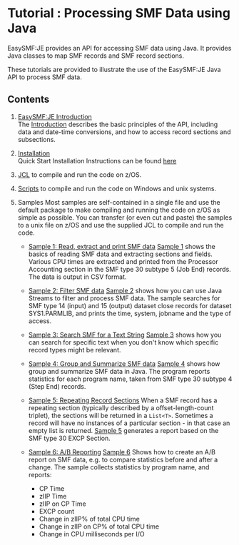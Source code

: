# Tutorial : Processing SMF Data using Java

EasySMF:JE provides an API for accessing SMF data using Java. It provides Java classes to map SMF records and SMF record sections.

These tutorials are provided to illustrate the use of the EasySMF:JE Java API to process SMF data.

## Contents

1. [EasySMF:JE Introduction](Introduction.md)  
The [Introduction](Introduction.md) describes the basic principles of the API, including data and date-time conversions, and how to access record sections and subsections.

1. [Installation](https://www.blackhillsoftware.com/javasmf/easysmfje-java-quickstart/)  
Quick Start Installation Instructions can be found [here](https://www.blackhillsoftware.com/javasmf/easysmfje-java-quickstart/) 

1. [JCL](JCL.md) to compile and run the code on z/OS.

1. [Scripts](Scripts.md) to compile and run the code on Windows and unix systems.

1. Samples
Most samples are self-contained in a single file and use the default package to make compiling and running the code on z/OS as simple as possible. You can transfer (or even cut and paste) the samples to a unix file on z/OS and use the supplied JCL to compile and run the code.

    - [Sample 1: Read, extract and print SMF data](Sample1.md)
[Sample 1](Sample1.md) shows the basics of reading SMF data and extracting sections and fields.
Various CPU times are extracted and printed from the Processor Accounting section in the SMF type 30 subtype 5 (Job End) records. The data is output in CSV format.

    - [Sample 2: Filter SMF data](Sample2.md)
[Sample 2](Sample2.md) shows how you can use Java Streams to filter and process SMF data.
The sample searches for SMF type 14 (input) and 15 (output) dataset close records for dataset SYS1.PARMLIB, and prints the time, system, jobname and the type of access.

    - [Sample 3: Search SMF for a Text String](Sample3.md)
[Sample 3](Sample3.md) shows how you can search for specific text when you don't know which specific record types might be relevant.

    - [Sample 4: Group and Summarize SMF data](Sample4.md)
[Sample 4](Sample4.md) shows how group and summarize SMF data in Java.
The program reports statistics for each program name, taken from SMF type 30 subtype 4 (Step End) records.

    - [Sample 5: Repeating Record Sections](Sample5.md)
When a SMF record has a repeating section (typically described by a offset-length-count triplet), the sections will be returned in a `List<T>`. Sometimes a record will have no instances of a particular section - in that case an empty list is returned. 
[Sample 5](Sample5.md) generates a report based on the SMF type 30 EXCP Section.

    - [Sample 6: A/B Reporting](Sample6.md)
[Sample 6](Sample6.md) Shows how to create an A/B report on SMF data, e.g. to compare statistics before and after a change. The sample collects statistics by program name, and reports:
        - CP Time
        - zIIP Time
        - zIIP on CP Time
        - EXCP count
        - Change in zIIP% of total CPU time
        - Change in zIIP on CP% of total CPU time
        - Change in CPU milliseconds per I/O